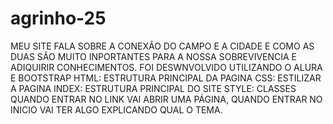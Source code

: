 # agrinho-25
MEU SITE FALA SOBRE A CONEXÃO DO CAMPO E A CIDADE E COMO AS DUAS SÃO MUITO INPORTANTES PARA A NOSSA SOBREVIVENCIA E ADIQUIRIR CONHECIMENTOS.
FOI DESWNVOLVIDO UTILIZANDO O ALURA E BOOTSTRAP 
HTML: ESTRUTURA PRINCIPAL DA PAGINA 
CSS: ESTILIZAR A PAGINA 
INDEX: ESTRUTURA PRINCIPAL DO SITE 
STYLE: CLASSES 
QUANDO ENTRAR NO LINK VAI ABRIR UMA PÁGINA, QUANDO ENTRAR NO INICIO VAI TER ALGO EXPLICANDO QUAL O TEMA.
